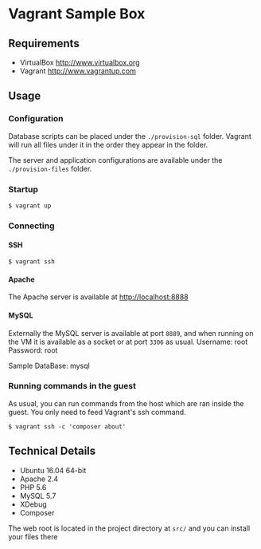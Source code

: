 Vagrant Sample Box
============

Requirements
------------
* VirtualBox <http://www.virtualbox.org>
* Vagrant <http://www.vagrantup.com>

Usage
-----

### Configuration
Database scripts can be placed under the `./provision-sql` folder. Vagrant will run all files under it 
in the order they appear in the folder.

The server and application configurations are available under the `./provision-files` folder.

### Startup
```
$ vagrant up
```

### Connecting

#### SSH
```
$ vagrant ssh
```

#### Apache
The Apache server is available at <http://localhost:8888>

#### MySQL
Externally the MySQL server is available at port `8889`, and when running on the VM it is available as a socket or at port `3306` as usual.
Username: root
Password: root

Sample DataBase: mysql

### Running commands in the guest
As usual, you can run commands from the host which are ran inside the guest. You only need to feed Vagrant's ssh command.

```
$ vagrant ssh -c 'composer about'
```

Technical Details
-----------------
* Ubuntu 16.04 64-bit
* Apache 2.4
* PHP 5.6
* MySQL 5.7
* XDebug
* Composer

The web root is located in the project directory at `src/` and you can install your files there
